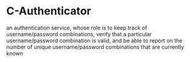 # C-Authenticator
 an authentication service, whose role is to keep track of username/password combinations, verify that a particular username/password combination is valid, and be able to report on the number of unique username/password combinations that are currently known
